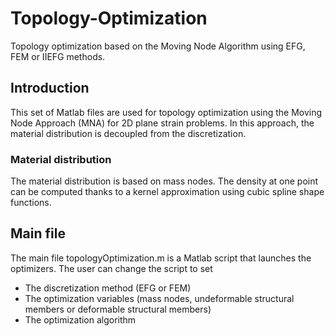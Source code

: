 # Topology-Optimization
Topology optimization based on the Moving Node Algorithm using EFG, FEM or IIEFG methods.

## Introduction
This set of Matlab files are used for topology optimization using the Moving Node Approach (MNA) for 2D plane strain problems. In this approach, the material distribution is decoupled from the discretization.

### Material distribution
The material distribution is based on mass nodes. The density at one point can be computed thanks to a kernel approximation using cubic spline shape functions.

## Main file
The main file topologyOptimization.m is a Matlab script that launches the optimizers. The user can change the script to set
* The discretization method (EFG or FEM)
* The optimization variables (mass nodes, undeformable structural members or deformable structural members)
* The optimization algorithm
